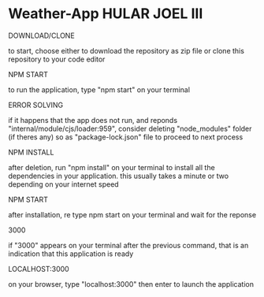 # Weather-App HULAR JOEL III

DOWNLOAD/CLONE

to start, choose either to download the repository as zip file or clone this repository to your code editor

NPM START

to run the application, type "npm start" on your terminal

ERROR SOLVING

if it happens that the app does not run, and reponds "internal/module/cjs/loader:959", consider deleting "node_modules" folder (if theres any) so as "package-lock.json" file to proceed to next process

NPM INSTALL

after deletion, run "npm install" on your terminal to install all the dependencies in your application. this usually takes a minute or two depending on your internet speed

NPM START

after installation, re type npm start on your terminal and wait for the reponse

3000

if "3000" appears on your terminal after the previous command, that is an indication that this application is ready

LOCALHOST:3000

on your browser, type "localhost:3000" then enter to launch the application
